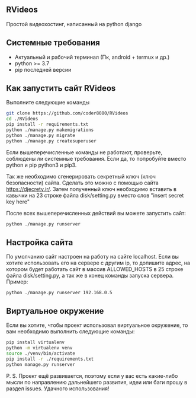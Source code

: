 ## RVideos
Простой видеохостинг, написанный на python django

## Системные требования
- Актуальный и рабочий терминал (Пк, android + termux и др.)
- python >= 3.7
- pip последней версии

## Как запустить сайт RVideos
Выполните следующие команды
```bash
git clone https://github.com/coder8080/RVideos
cd ./RVideos
pip install -r requirements.txt
python ./manage.py makemigrations
python ./manage.py migrate
python ./manage.py createsuperuser
```
Если вышеперечисленные команды не работают, проверьте, соблюдены ли системные требования. Если да, то попробуйте вместо python и pip python3 и pip3.

Так же необходимо сгенерировать секретный ключ (ключ безопасности) сайта. Сделать это можно с помощью сайта
https://djecrety.ir/.
Затем полученный ключ необходимо вставить в кавычки на 23 строке файла disk/setting.py вместо слов "insert secret key here"

После всех вышеперечисленных действий вы можете запустить сайт:
```bash
python ./manage.py runserver
```

## Настройка сайта
По умолчанию сайт настроен на работу на сайте localhost. Если вы хотите использовать его на сервере с другим ip, то допишите адрес, на котором будет работать сайт в массив ALLOWED_HOSTS в 25 строке файла disk/setting.py, а так же в конец команды запуска сервера. Пример:
```
python ./manage.py runserver 192.168.0.5
```

## Виртуальное окружение
Если вы хотите, чтобы проект использовал виртуальное окружение, то вам необходимо выполнить следующие команды:
```bash
pip install virtualenv
python -m virtualenv venv
source ./venv/bin/activate
pip install -r ./requirements.txt
python manage.py runserver
```

P. S.
Проект ещё развивается, поэтому если у вас есть какие-либо мысли по направлению дальнейшего развития, идеи или баги прошу в раздел issues.
Удачного использования!